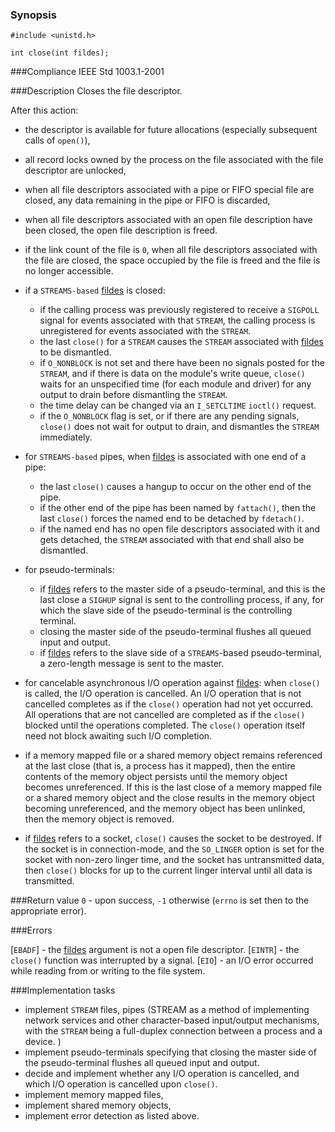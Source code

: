### Synopsis

`#include <unistd.h>`

`int close(int fildes);`

###Compliance
IEEE Std 1003.1-2001

###Description
Closes the file descriptor. 

After this action:

* the descriptor is available for future allocations (especially subsequent calls of `open()`),

* all record locks owned by the process on the file associated with the file descriptor are unlocked,

* when all file descriptors associated with a pipe or FIFO special file are closed, any data remaining in the pipe or FIFO is discarded,

* when all file descriptors associated with an open file description have been closed, the open file description is freed.

* if the link count of the file is `0`, when all file descriptors associated with the file are closed, the space occupied by the file is freed and the file is no longer accessible. 

* if a `STREAMS-based` <u>fildes</u> is closed:
     * if the calling process was previously registered to receive a `SIGPOLL` signal for events associated with that `STREAM`, the calling process is unregistered for events associated with the `STREAM`. 
     * the last `close()` for a `STREAM` causes the `STREAM` associated with <u>fildes</u> to be dismantled. 
     * if `O_NONBLOCK` is not set and there have been no signals posted for the `STREAM`, and if there is data on the module's write queue, `close()` waits for an unspecified time (for each module and driver) for any output to drain before dismantling the `STREAM`.
     * the time delay can be changed via an `I_SETCLTIME` `ioctl()` request. 
     * if the `O_NONBLOCK` flag is set, or if there are any pending signals, `close()` does not wait for output to drain, and dismantles the `STREAM` immediately.

* for `STREAMS-based` pipes, when <u>fildes</u> is associated with one end of a pipe:
     * the last `close()` causes a hangup to occur on the other end of the pipe. 
     * if the other end of the pipe has been named by `fattach()`, then the last `close()` forces the named end to be detached by `fdetach()`. 
     * if the named end has no open file descriptors associated with it and gets detached, the `STREAM` associated with that end shall also be dismantled.

* for pseudo-terminals:
     * if <u>fildes</u> refers to the master side of a pseudo-terminal, and this is the last close a `SIGHUP` signal is sent to the controlling process, if any, for which the slave side of the pseudo-terminal is the controlling terminal. 
     * closing the master side of the pseudo-terminal flushes all queued input and output.
     * if <u>fildes</u> refers to the slave side of a `STREAMS`-based pseudo-terminal, a zero-length message is sent to the master.

* for cancelable asynchronous I/O operation against <u>fildes</u>: when `close()` is called, the I/O operation is cancelled. An I/O operation that is not cancelled completes as if the `close()` operation had not yet occurred. All operations that are not cancelled are completed as if the `close()` blocked until the operations completed. The `close()` operation itself need not block awaiting such I/O completion. 

* if a memory mapped file or a shared memory object remains referenced at the last close (that is, a process has it mapped), then the entire contents of the memory object persists until the memory object becomes unreferenced. If this is the last close of a memory mapped file or a shared memory object and the close results in the memory object becoming unreferenced, and the memory object has been unlinked, then the memory object is removed.

* if <u>fildes</u> refers to a socket, `close()` causes the socket to be destroyed. If the socket is in connection-mode, and the `SO_LINGER` option is set for the socket with non-zero linger time, and the socket has untransmitted data, then `close()` blocks for up to the current linger interval until all data is transmitted.      

###Return value
`0` - upon success, `-1` otherwise (`errno` is set then to the appropriate error).

###Errors

[`EBADF`] - the <u>fildes</u> argument is not a open file descriptor.
[`EINTR`] - the `close()` function was interrupted by a signal.
[`EIO`] - an I/O error occurred while reading from or writing to the file system. 

###Implementation tasks
* implement `STREAM` files, pipes (STREAM as a method of implementing network services and other character-based input/output mechanisms, with the `STREAM` being a full-duplex connection between a process and a device. )
* implement pseudo-terminals specifying that closing the master side of the pseudo-terminal flushes all queued input and output. 
* decide and implement whether any I/O operation is cancelled, and which I/O operation is cancelled upon `close()`.
* implement memory mapped files,
* implement shared memory objects,
* implement error detection as listed above.
